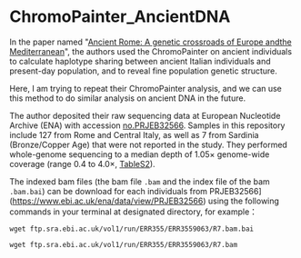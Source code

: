 # ChromoPainter_AncientDNA


In the paper named "[Ancient Rome: A genetic crossroads of Europe andthe Mediterranean](https://science.sciencemag.org/content/366/6466/708)", the authors used the ChromoPainter on ancient individuals to calculate haplotype sharing between ancient Italian individuals and present-day
population, and to reveal fine population genetic structure.

Here, I am trying to repeat their ChromoPainter analysis, and we can use this method to do similar analysis on ancient DNA in the future.


The author deposited their raw sequencing data at European Nucleotide Archive (ENA) with accession [no.PRJEB32566](https://www.ebi.ac.uk/ena/data/view/PRJEB32566). Samples in this repository include 127 from Rome and Central Italy, as well as 7 from Sardinia (Bronze/Copper Age) that were not reported in the study. They performed whole-genome sequencing to a median depth of 1.05× genome-wide coverage (range 0.4 to 4.0×, [TableS2](data/aay6826_Tables_S1_to_S4.xlsx)).



The indexed bam files (the bam file ```.bam``` and the index file of the bam ```.bam.bai```) can be download for each individuals from PRJEB32566](https://www.ebi.ac.uk/ena/data/view/PRJEB32566) using the following commands in your terminal at designated directory, for example：

```
wget ftp.sra.ebi.ac.uk/vol1/run/ERR355/ERR3559063/R7.bam.bai

wget ftp.sra.ebi.ac.uk/vol1/run/ERR355/ERR3559063/R7.bam
```
